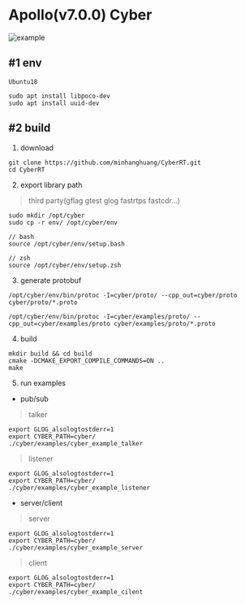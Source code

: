 # Apollo(v7.0.0) Cyber 

![example](docs/example.png)

## #1 env

```shell
Ubuntu18
```

```shell
sudo apt install libpoco-dev
sudo apt install uuid-dev
```


## #2 build

1. download

```shell
git clone https://github.com/minhanghuang/CyberRT.git
cd CyberRT
```

2. export library path

> third party(gflag gtest glog fastrtps fastcdr...)

```shell
sudo mkdir /opt/cyber
sudo cp -r env/ /opt/cyber/env
```

```shell
// bash 
source /opt/cyber/env/setup.bash

// zsh 
source /opt/cyber/env/setup.zsh
```

3. generate protobuf

```shell
/opt/cyber/env/bin/protoc -I=cyber/proto/ --cpp_out=cyber/proto cyber/proto/*.proto

/opt/cyber/env/bin/protoc -I=cyber/examples/proto/ --cpp_out=cyber/examples/proto cyber/examples/proto/*.proto
```

4. build

```shell
mkdir build && cd build
cmake -DCMAKE_EXPORT_COMPILE_COMMANDS=ON ..
make 
```

5. run examples

- pub/sub

> talker 

```shell
export GLOG_alsologtostderr=1
export CYBER_PATH=cyber/
./cyber/examples/cyber_example_talker
```
> listener

```shell
export GLOG_alsologtostderr=1
export CYBER_PATH=cyber/
./cyber/examples/cyber_example_listener
```

- server/client

> server 

```shell
export GLOG_alsologtostderr=1
export CYBER_PATH=cyber/
./cyber/examples/cyber_example_server
```

> client 

```shell
export GLOG_alsologtostderr=1
export CYBER_PATH=cyber/
./cyber/examples/cyber_example_cilent
```

